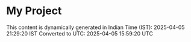 # My Project

This content is dynamically generated in Indian Time (IST): 2025-04-05 21:29:20 IST
Converted to UTC: 2025-04-05 15:59:20 UTC
